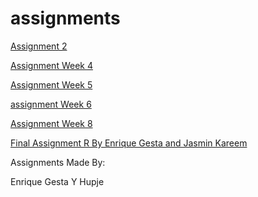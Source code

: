 # assignments

[Assignment 2](https://github.com/enriquegestayhupje/assignments/blob/master/Assignment_week_2%20(2).ipynb)


[Assignment Week 4](https://github.com/enriquegestayhupje/assignments/blob/master/Assignment_week_4%20(1).ipynb)


[Assignment Week 5](https://github.com/enriquegestayhupje/assignments/blob/master/Assignment_week_5%20(1).ipynb)

[assignment Week 6](https://github.com/enriquegestayhupje/assignments/blob/master/assignment4.ipynb)

[Assignment Week 8](https://github.com/enriquegestayhupje/assignments/blob/master/assignment5%20(1).ipynb)

[Final Assignment R By Enrique Gesta and Jasmin Kareem](https://github.com/enriquegestayhupje/assignments/blob/master/OECD_R_exam%2B%25282%2529.ipynb)

Assignments Made By:

Enrique Gesta Y Hupje
